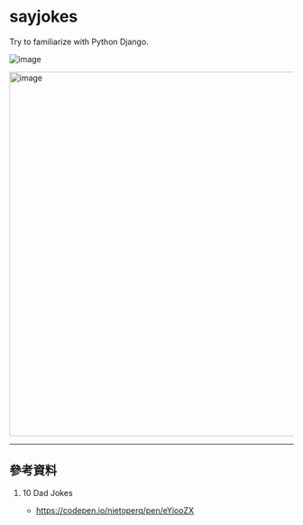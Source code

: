 # sayjokes
Try to familiarize with Python Django.

![image](https://github.com/jamieyu0914/sayjokes/assets/43780809/ae9fb34a-1243-4f41-87b0-f27ceae836b3)

<img width="645" alt="image" src="https://github.com/jamieyu0914/sayjokes/assets/43780809/7c1a57ad-3593-431f-b03f-6f7180a466b6">

---

## 參考資料

1. 10 Dad Jokes

   - https://codepen.io/nietoperq/pen/eYjooZX
